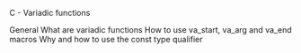 C - Variadic functions

General
What are variadic functions
How to use va_start, va_arg and va_end macros
Why and how to use the const type qualifier
